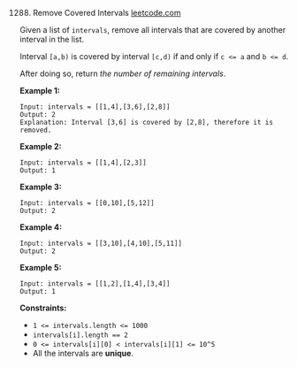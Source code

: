 1288. Remove Covered Intervals
 [leetcode.com](https://leetcode.com/problems/remove-covered-intervals/)

Given a list of `intervals`, remove all intervals that are covered by another interval in the list.

Interval `[a,b)` is covered by interval `[c,d)` if and only if `c <= a` and `b <= d`.

After doing so, return _the number of remaining intervals_.

**Example 1:**

```text
Input: intervals = [[1,4],[3,6],[2,8]]
Output: 2
Explanation: Interval [3,6] is covered by [2,8], therefore it is removed.
```

**Example 2:**

```text
Input: intervals = [[1,4],[2,3]]
Output: 1
```

**Example 3:**

```text
Input: intervals = [[0,10],[5,12]]
Output: 2
```

**Example 4:**

```text
Input: intervals = [[3,10],[4,10],[5,11]]
Output: 2
```

**Example 5:**

```text
Input: intervals = [[1,2],[1,4],[3,4]]
Output: 1
```

**Constraints:**

*   `1 <= intervals.length <= 1000`
*   `intervals[i].length == 2`
*   `0 <= intervals[i][0] < intervals[i][1] <= 10^5`
*   All the intervals are **unique**.

